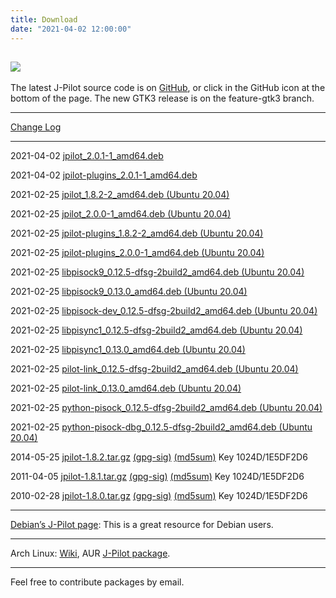 ```yaml
---
title: Download
date: "2021-04-02 12:00:00"
---
```


![](*<?=$rbase?>*/img/jpilot-anim.gif)
---
The latest J-Pilot source code is on <a href="https://github.com/juddmon/jpilot">GitHub</a>, or click in the GitHub icon at the bottom of the page.  The new GTK3 release is on the feature-gtk3 branch.

---
[Change Log](*<?=$rbase?>*/doc/changelog)

---
<p>2021-04-02 <a href="<?=$rbase?>/pkg/jpilot_2.0.1-1_amd64.deb">jpilot_2.0.1-1_amd64.deb</a>
<p>2021-04-02 <a href="<?=$rbase?>/pkg/jpilot-plugins_2.0.1-1_amd64.deb">jpilot-plugins_2.0.1-1_amd64.deb</a>
<p>2021-02-25 <a href="<?=$rbase?>/pkg/jpilot_1.8.2-2_amd64.deb">jpilot_1.8.2-2_amd64.deb (Ubuntu 20.04)</a>
<p>2021-02-25 <a href="<?=$rbase?>/pkg/jpilot_2.0.0-1_amd64.deb">jpilot_2.0.0-1_amd64.deb (Ubuntu 20.04)</a>
<p>2021-02-25 <a href="<?=$rbase?>/pkg/jpilot-plugins_1.8.2-2_amd64.deb">jpilot-plugins_1.8.2-2_amd64.deb (Ubuntu 20.04)</a>
<p>2021-02-25 <a href="<?=$rbase?>/pkg/jpilot-plugins_2.0.0-1_amd64.deb">jpilot-plugins_2.0.0-1_amd64.deb (Ubuntu 20.04)</a>
<p>2021-02-25 <a href="<?=$rbase?>/pkg/libpisock9_0.12.5-dfsg-2build2_amd64.deb">libpisock9_0.12.5-dfsg-2build2_amd64.deb (Ubuntu 20.04)</a>
<p>2021-02-25 <a href="<?=$rbase?>/pkg/libpisock9_0.13.0_amd64.deb">libpisock9_0.13.0_amd64.deb (Ubuntu 20.04)</a>
<p>2021-02-25 <a href="<?=$rbase?>/pkg/libpisock-dev_0.12.5-dfsg-2build2_amd64.deb">libpisock-dev_0.12.5-dfsg-2build2_amd64.deb (Ubuntu 20.04)</a>
<p>2021-02-25 <a href="<?=$rbase?>/pkg/libpisync1_0.12.5-dfsg-2build2_amd64.deb">libpisync1_0.12.5-dfsg-2build2_amd64.deb (Ubuntu 20.04)</a>
<p>2021-02-25 <a href="<?=$rbase?>/pkg/libpisync1_0.13.0_amd64.deb">libpisync1_0.13.0_amd64.deb (Ubuntu 20.04)</a>
<p>2021-02-25 <a href="<?=$rbase?>/pkg/pilot-link_0.12.5-dfsg-2build2_amd64.deb">pilot-link_0.12.5-dfsg-2build2_amd64.deb (Ubuntu 20.04)</a>
<p>2021-02-25 <a href="<?=$rbase?>/pkg/pilot-link_0.13.0_amd64.deb">pilot-link_0.13.0_amd64.deb (Ubuntu 20.04)</a>
<p>2021-02-25 <a href="<?=$rbase?>/pkg/python-pisock_0.12.5-dfsg-2build2_amd64.deb">python-pisock_0.12.5-dfsg-2build2_amd64.deb (Ubuntu 20.04)</a>
<p>2021-02-25 <a href="<?=$rbase?>/pkg/python-pisock-dbg_0.12.5-dfsg-2build2_amd64.deb">python-pisock-dbg_0.12.5-dfsg-2build2_amd64.deb (Ubuntu 20.04)</a>

<p>2014-05-25 <a href="<?=$rbase?>/pkg/jpilot-1.8.2.tar.gz">jpilot-1.8.2.tar.gz</a> <a href="<?=$rbase?>/pkg/jpilot-1.8.2.tar.gz.asc">(gpg-sig)</a> <a href="<?=$rbase?>/pkg/jpilot-1.8.2.tar.gz.md5sum">(md5sum)</a> Key 1024D/1E5DF2D6</p>

<p>2011-04-05 <a href="<?=$rbase?>/pkg/jpilot-1.8.1.tar.gz">jpilot-1.8.1.tar.gz</a> <a href="<?=$rbase?>/pkg/jpilot-1.8.1.tar.gz.asc">(gpg-sig)</a> <a href="<?=$rbase?>/pkg/jpilot-1.8.1.tar.gz.md5sum">(md5sum)</a> Key 1024D/1E5DF2D6</p>

<p>2010-02-28 <a href="<?=$rbase?>/pkg/jpilot-1.8.0.tar.gz">jpilot-1.8.0.tar.gz</a> <a href="<?=$rbase?>/pkg/jpilot-1.8.0.tar.gz.asc">(gpg-sig)</a> <a href="<?=$rbase?>/pkg/jpilot-1.8.0.tar.gz.md5sum">(md5sum)</a> Key 1024D/1E5DF2D6</p>

---
<p><a href="http://packages.qa.debian.org/j/jpilot.html">Debian’s J-Pilot page</a>:  This is a great resource for Debian users.</p>

---
Arch Linux: [Wiki](https://wiki.archlinux.org/title/Palm), AUR [J-Pilot package](https://aur.archlinux.org/packages/jpilot/).

---
Feel free to contribute packages by email.



